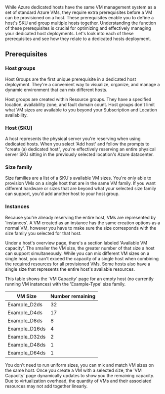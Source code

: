 While Azure dedicated hosts have the same VM management system as a set of standard Azure VMs, they require extra prerequisites before a VM can be provisioned on a host. These prerequisites enable you to define a host's SKU and group multiple hosts together. Understanding the function of these prerequisites is crucial for optimizing and effectively managing your dedicated host deployments. Let's look into each of these prerequisites and see how they relate to a dedicated hosts deployment.

## Prerequisites

### Host groups

Host Groups are the first unique prerequisite in a dedicated host deployment. They're a convenient way to visualize, organize, and manage a dynamic environment that can mix different hosts.

Host groups are created within Resource groups. They have a specified location, availability zone, and fault domain count. Host groups don't limit what VM sizes are available to you beyond your Subscription and Location availability.

### Host (SKU)

A host represents the physical server you're reserving when using dedicated hosts. When you select 'Add host' and follow the prompts to "create (a) dedicated host", you're effectively reserving an entire physical server SKU sitting in the previously selected location's Azure datacenter.

### Size family

Size families are a list of a SKU's available VM sizes. You're only able to provision VMs on a single host that are in the same VM family. If you want different hardware or sizes that are beyond what your selected size family can support, you'd add another host to your host group.

### Instances

Because you're already reserving the entire host, VMs are represented by 'instances'. A VM created as an instance has the same creation options as a normal VM, however you have to make sure the size corresponds with the size family you selected for that host.

Under a host's overview page, there's a section labeled 'Available VM capacity'. The smaller the VM size, the greater number of that size a host can support simultaneously. While you can mix different VM sizes on a single host, you can't exceed the capacity of a single host when combining the required resources for all provisioned VMs. Some hosts also have a single size that represents the entire host's available resources.

This table shows the 'VM Capacity' page for an empty host (no currently running VM instances) with the 'Example-Type' size family.

VM Size | Number remaining
|---|---|
Example_D2ds | 32
Example_D4ds | 17
Example_D8ds | 8
Example_D16ds | 4
Example_D32ds | 2
Example_D48ds | 1
Example_D64ds | 1

You don't need to run uniform sizes, you can mix and match VM sizes on the same host. Once you create a VM with a selected size, the 'VM Capacity' page dynamically updates to show you the remaining capacity. Due to virtualization overhead, the quantity of VMs and their associated resources may not add together linearly.

